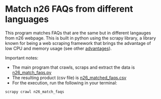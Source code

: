 # Match n26 FAQs from different languages

This program matches FAQs that are the same but in different langauges from n26 webpage. This is built in python using the scrapy library, a library known for being a web scraping framework that brings the advantage of low CPU and memory usage (see other [advantages](https://www.analyticsvidhya.com/blog/2020/04/5-popular-python-libraries-web-scraping/)).

Important notes:
- The main program that crawls, scraps and extract the data is [n26_match_faqs.py](https://github.com/EvyW/scraping_faqs_n26/blob/master/n26_link_faqs/spiders/n26_match_faqs.py)
- The resulting product (csv file) is [n26_matched_faqs.csv](https://github.com/EvyW/scraping_faqs_n26/blob/master/n26_matched_faqs.csv)
- For the execution, run the following in your terminal:

```
scrapy crawl n26_match_faqs

```

